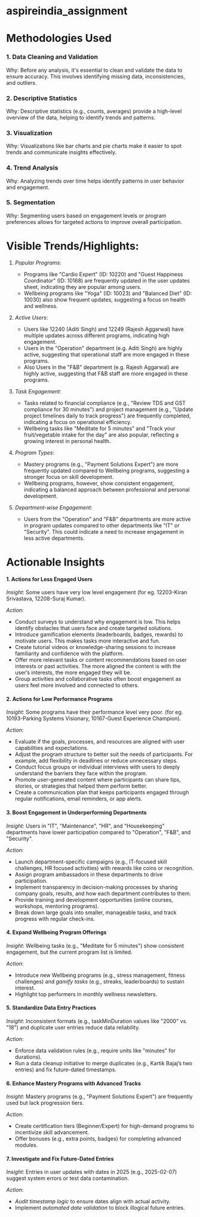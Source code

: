 # aspireindia_assignment

# Methodologies Used
### 1. Data Cleaning and Validation
Why: Before any analysis, it's essential to clean and validate the data to ensure accuracy. This involves identifying missing data, inconsistencies, and outliers.

### 2. Descriptive Statistics
Why: Descriptive statistics (e.g., counts, averages) provide a high-level overview of the data, helping to identify trends and patterns.

### 3. Visualization
Why: Visualizations like bar charts and pie charts make it easier to spot trends and communicate insights effectively.

### 4. Trend Analysis
Why: Analyzing trends over time helps identify patterns in user behavior and engagement.

### 5. Segmentation
Why: Segmenting users based on engagement levels or program preferences allows for targeted actions to improve overall participation.


# Visible Trends/Highlights:
1. *Popular Programs*:
   - Programs like "Cardio Expert" (ID: 10220) and "Guest Happiness Coordinator" (ID: 10168) are frequently updated in the user updates sheet, indicating they are popular among users.
   - Wellbeing programs like "Yoga" (ID: 10023) and "Balanced Diet" (ID: 10030) also show frequent updates, suggesting a focus on health and wellness.

2. *Active Users*:
   - Users like 12240 (Aditi Singh) and 12249 (Rajesh Aggarwal) have multiple updates across different programs, indicating high engagement.
   - Users in the "Operation" department (e.g. Aditi Singh) are highly active, suggesting that operational staff are more engaged in these programs.
   - Also Users in the "F&B" department (e.g. Rajesh Aggarwal) are highly active, suggesting that F&B staff are more engaged in these programs.

3. *Task Engagement*:
   - Tasks related to financial compliance (e.g., "Review TDS and GST compliance for 30 minutes") and project management (e.g., "Update project timelines daily to track progress") are frequently completed, indicating a focus on operational efficiency.
   - Wellbeing tasks like "Meditate for 5 minutes" and "Track your fruit/vegetable intake for the day" are also popular, reflecting a growing interest in personal health.
   
4. *Program Types*:
   - Mastery programs (e.g., "Payment Solutions Expert") are more frequently updated compared to Wellbeing programs, suggesting a stronger focus on skill development.
   - Wellbeing programs, however, show consistent engagement, indicating a balanced approach between professional and personal development.

5. *Department-wise Engagement*:
   - Users from the "Operation" and "F&B" departments are more active in program updates compared to other departments like "IT" or "Security". This could indicate a need to increase engagement in less active departments.
  
# Actionable Insights
#### 1. Actions for Less Engaged Users
*Insight*: Some users have very low level engagement (for eg. 12203-Kiran Srivastava, 12208-Suraj Kumar).

*Action*:
- Conduct surveys to understand why engagement is low. This helps identify obstacles that users face and create targeted solutions.
- Introduce gamification elements (leaderboards, badges, rewards) to motivate users. This makes tasks more interactive and fun.
- Create tutorial videos or knowledge-sharing sessions to increase familiarity and confidence with the platform.
- Offer more relevant tasks or content recommendations based on user interests or past activities. The more aligned the content is with the user’s interests, the more engaged they will be.
- Group activities and collaborative tasks often boost engagement as users feel more involved and connected to others.

#### 2. Actions for Low Performance Programs
*Insight*: Some programs have their performance level very poor. (for eg. 10193-Parking Systems Visionary, 10167-Guest Experience Champion). 

*Action*:
- Evaluate if the goals, processes, and resources are aligned with user capabilities and expectations.
- Adjust the program structure to better suit the needs of participants. For example, add flexibility in deadlines or reduce unnecessary steps.
- Conduct focus groups or individual interviews with users to deeply understand the barriers they face within the program.
- Promote user-generated content where participants can share tips, stories, or strategies that helped them perform better.
- Create a communication plan that keeps participants engaged through regular notifications, email reminders, or app alerts.

#### 3. Boost Engagement in Underperforming Departments 
*Insight*: Users in "IT", "Maintenance", "HR", and "Housekeeping" departments have lower participation compared to "Operation", "F&B", and "Security".  

*Action*:  
- Launch department-specific campaigns (e.g., IT-focused skill challenges, HR focused activities) with rewards like coins or recognition.  
- Assign program ambassadors in these departments to drive participation.  
- Implement transparency in decision-making processes by sharing company goals, results, and how each department contributes to them.
- Provide training and development opportunities (online courses, workshops, mentoring programs).
- Break down large goals into smaller, manageable tasks, and track progress with regular check-ins.

#### 4. Expand Wellbeing Program Offerings  
*Insight*: Wellbeing tasks (e.g., "Meditate for 5 minutes") show consistent engagement, but the current program list is limited.  

*Action*:  
- Introduce new Wellbeing programs (e.g., stress management, fitness challenges) and *gamify tasks* (e.g., streaks, leaderboards) to sustain interest.  
- Highlight top performers in monthly wellness newsletters.

#### 5. Standardize Data Entry Practices  
*Insight*: Inconsistent formats (e.g., taskMinDuration values like "2000" vs. "18") and duplicate user entries reduce data reliability.  

*Action*:  
- Enforce data validation rules (e.g., require units like "minutes" for durations).  
- Run a data cleanup initiative to merge duplicates (e.g., Kartik Bajaj’s two entries) and fix future-dated timestamps.

#### 6. Enhance Mastery Programs with Advanced Tracks  
*Insight*: Mastery programs (e.g., "Payment Solutions Expert") are frequently used but lack progression tiers.  

*Action*:  
- Create certification tiers (Beginner/Expert) for high-demand programs to incentivize skill advancement.  
- Offer bonuses (e.g., extra points, badges) for completing advanced modules.

#### 7. Investigate and Fix Future-Dated Entries 
*Insight*: Entries in user updates with dates in 2025 (e.g., 2025-02-07) suggest system errors or test data contamination.  

*Action*:  
- *Audit timestamp logic* to ensure dates align with actual activity.  
- Implement *automated date validation* to block illogical future entries.  
